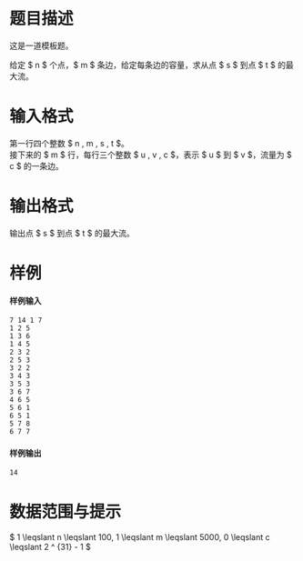 
# 题目描述

这是一道模板题。

给定 $ n $ 个点，$ m $  条边，给定每条边的容量，求从点 $ s $ 到点 $ t $ 的最大流。

# 输入格式

第一行四个整数 $ n , m , s , t $。  
接下来的 $ m $ 行，每行三个整数 $ u , v , c $，表示 $ u $ 到 $ v $，流量为 $ c $ 的一条边。

# 输出格式

输出点 $ s $ 到点 $ t $ 的最大流。

# 样例

#### 样例输入
```plain
7 14 1 7
1 2 5
1 3 6
1 4 5
2 3 2
2 5 3
3 2 2
3 4 3
3 5 3
3 6 7
4 6 5
5 6 1
6 5 1
5 7 8
6 7 7
```

#### 样例输出
```plain
14
```

# 数据范围与提示

$ 1 \leqslant n \leqslant 100, 1 \leqslant m \leqslant 5000, 0 \leqslant c \leqslant 2 ^ {31} - 1 $

